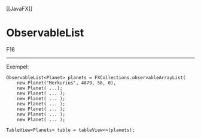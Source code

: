 [[JavaFX]]
# ObservableList
F16
***

Exempel:
```
ObservableList<Planet> planets = FXCollections.observableArrayList(
	new Planet("Merkurius", 4879, 58, 0),
	new Planet( ...);
	new Planet( ... );
	new Planet( ... );
	new Planet( ... );
	new Planet( ... );
	new Planet( ... );
	new Planet( ... );

TableView<Planets> table = tableView<>(planets);
```
